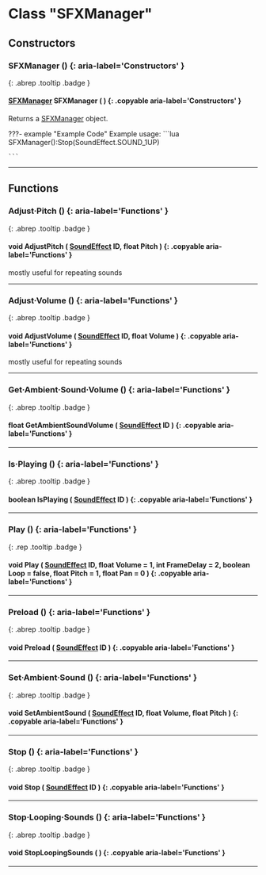 # Class "SFXManager"
## Constructors
### SFXManager () {: aria-label='Constructors' }
[ ](#){: .abrep .tooltip .badge }
#### [SFXManager](SFXManager.md) SFXManager ( ) {: .copyable aria-label='Constructors' }

Returns a [SFXManager](SFXManager.md) object.

???- example "Example Code"
    Example usage:
    ```lua 
    SFXManager():Stop(SoundEffect.SOUND_1UP)
    
    ```
___ 
## Functions
### Adjust·Pitch () {: aria-label='Functions' }
[ ](#){: .abrep .tooltip .badge }
#### void AdjustPitch ( [SoundEffect](enums/SoundEffect.md) ID, float Pitch ) {: .copyable aria-label='Functions' }
mostly useful for repeating sounds 
___ 
### Adjust·Volume () {: aria-label='Functions' }
[ ](#){: .abrep .tooltip .badge }
#### void AdjustVolume ( [SoundEffect](enums/SoundEffect.md) ID, float Volume ) {: .copyable aria-label='Functions' }
mostly useful for repeating sounds 
___ 
### Get·Ambient·Sound·Volume () {: aria-label='Functions' }
[ ](#){: .abrep .tooltip .badge }
#### float GetAmbientSoundVolume ( [SoundEffect](enums/SoundEffect.md) ID ) {: .copyable aria-label='Functions' }

___ 
### Is·Playing () {: aria-label='Functions' }
[ ](#){: .abrep .tooltip .badge }
#### boolean IsPlaying ( [SoundEffect](enums/SoundEffect.md) ID ) {: .copyable aria-label='Functions' }

___ 
### Play () {: aria-label='Functions' }
[ ](#){: .rep .tooltip .badge }
#### void Play ( [SoundEffect](enums/SoundEffect.md) ID, float Volume = 1, int FrameDelay = 2, boolean Loop = false, float Pitch = 1, float Pan = 0 ) {: .copyable aria-label='Functions' }

___ 
### Preload () {: aria-label='Functions' }
[ ](#){: .abrep .tooltip .badge }
#### void Preload ( [SoundEffect](enums/SoundEffect.md) ID ) {: .copyable aria-label='Functions' }

___ 
### Set·Ambient·Sound () {: aria-label='Functions' }
[ ](#){: .abrep .tooltip .badge }
#### void SetAmbientSound ( [SoundEffect](enums/SoundEffect.md) ID, float Volume, float Pitch ) {: .copyable aria-label='Functions' }

___ 
### Stop () {: aria-label='Functions' }
[ ](#){: .abrep .tooltip .badge }
#### void Stop ( [SoundEffect](enums/SoundEffect.md) ID ) {: .copyable aria-label='Functions' }

___ 
### Stop·Looping·Sounds () {: aria-label='Functions' }
[ ](#){: .abrep .tooltip .badge }
#### void StopLoopingSounds ( ) {: .copyable aria-label='Functions' }

___ 
